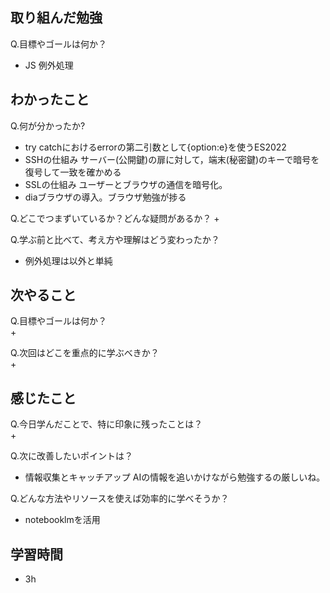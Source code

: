 
## 取り組んだ勉強
Q.目標やゴールは何か？  
+ JS 例外処理


## わかったこと
Q.何が分かったか?
+ try catchにおけるerrorの第二引数として{option:e}を使うES2022
+ SSHの仕組み サーバー(公開鍵)の扉に対して，端末(秘密鍵)のキーで暗号を復号して一致を確かめる
+ SSLの仕組み ユーザーとブラウザの通信を暗号化。
+ diaブラウザの導入。ブラウザ勉強が捗る


Q.どこでつまずいているか？どんな疑問があるか？
+ 


Q.学ぶ前と比べて、考え方や理解はどう変わったか？
+ 例外処理は以外と単純


## 次やること
Q.目標やゴールは何か？  
+ 


Q.次回はどこを重点的に学ぶべきか？  
+ 


## 感じたこと
Q.今日学んだことで、特に印象に残ったことは？  
+ 


Q.次に改善したいポイントは？  
+ 情報収集とキャッチアップ AIの情報を追いかけながら勉強するの厳しいね。 

Q.どんな方法やリソースを使えば効率的に学べそうか？
+ notebooklmを活用


## 学習時間
+ 3h
